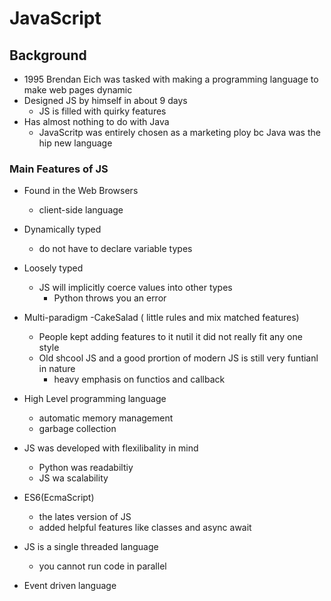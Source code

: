 # JavaScript
## Background
- 1995 Brendan Eich was tasked with making a programming language to make web pages dynamic
- Designed JS by himself in about 9 days
    - JS is filled with quirky features
- Has almost nothing to do with Java
    - JavaScritp was entirely chosen as a marketing ploy bc Java was the hip new language

### Main Features of JS
- Found in the Web Browsers
    - client-side language
- Dynamically typed
    - do not have to declare variable types
- Loosely typed
    - JS will implicitly coerce values into other types
        - Python throws you an error
    
- Multi-paradigm
    -CakeSalad ( little rules and mix matched features)
    - People kept adding features to it nutil it did not really fit any one style
    - Old shcool JS and a good prortion of modern JS is still very funtianl in nature
        - heavy emphasis on functios and callback
- High Level programming language
    - automatic memory management
    - garbage collection
- JS was developed with flexilibality in mind
    - Python was readabiltiy
    - JS wa scalability
- ES6(EcmaScript)
    - the lates version of JS
    - added helpful features like classes and async await
- JS is a single threaded language
    - you cannot run code in parallel
- Event driven language



